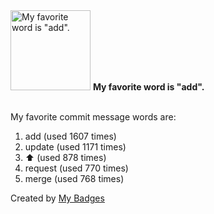 <img src="https://my-badges.github.io/my-badges/favorite-word.png" alt="My favorite word is &quot;add&quot;." title="My favorite word is &quot;add&quot;." width="128">
<strong>My favorite word is &quot;add&quot;.</strong>
<br><br>

My favorite commit message words are:

1. add (used 1607 times)
2. update (used 1171 times)
3. :arrow_up: (used 878 times)
4. request (used 770 times)
5. merge (used 768 times)


Created by <a href="https://github.com/my-badges/my-badges">My Badges</a>